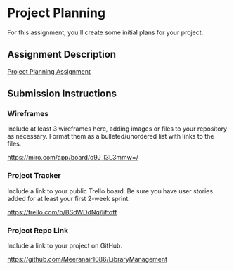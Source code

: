 # Project Planning
For this assignment, you'll create some initial plans for your project.

## Assignment Description
[Project Planning Assignment](https://education.launchcode.org/liftoff/modules/assignments/project-planning)

## Submission Instructions

### Wireframes

Include at least 3 wireframes here, adding images or files to your repository as necessary. Format them as a bulleted/unordered list with links to the files.

https://miro.com/app/board/o9J_l3L3mmw=/

### Project Tracker

Include a link to your public Trello board. Be sure you have user stories added for at least your first 2-week sprint.

https://trello.com/b/BSdWDdNq/liftoff

### Project Repo Link

Include a link to your project on GitHub.

https://github.com/Meeranair1086/LibraryManagement

